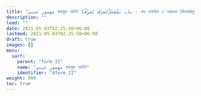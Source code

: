 ```yaml
---
title: "مهموز عيني মাহমুজ আইনি [باب تَفْعِيْلٌ/صَرَّفَ يُصَرِّفُ । বাব তাফয়িল / সররাফা ইউসাররিফু । ফর্ম II]"
description: ""
lead: ""
date: 2021-05-03T02:25:50+06:00
lastmod: 2021-05-03T02:25:50+06:00
draft: true
images: []
menu: 
  sarf:
    parent: "form_II"
    name: "مهموز عيني মাহমুজ আইনি"
    identifier: "4form_II"
weight: 999
toc: true
---
```



